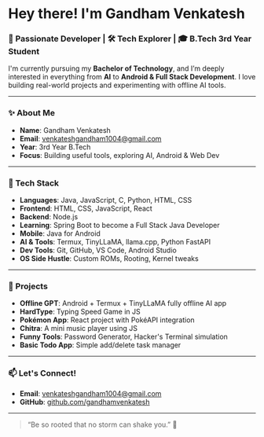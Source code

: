 # Hey there! I'm Gandham Venkatesh

### 🚀 Passionate Developer | 🛠️ Tech Explorer | 🎓 B.Tech 3rd Year Student

I'm currently pursuing my **Bachelor of Technology**, and I’m deeply interested in everything from **AI** to **Android & Full Stack Development**. I love building real-world projects and experimenting with offline AI tools.

---

### ✨ About Me
- **Name**: Gandham Venkatesh  
- **Email**: [venkateshgandham1004@gmail.com](mailto:venkateshgandham1004@gmail.com)  
- **Year**: 3rd Year B.Tech  
- **Focus**: Building useful tools, exploring AI, Android & Web Dev  

---

### 🧰 Tech Stack

- **Languages**: Java, JavaScript, C, Python, HTML, CSS  
- **Frontend**: HTML, CSS, JavaScript, React  
- **Backend**: Node.js  
- **Learning**: Spring Boot to become a Full Stack Java Developer  
- **Mobile**: Java for Android  
- **AI & Tools**: Termux, TinyLLaMA, llama.cpp, Python FastAPI  
- **Dev Tools**: Git, GitHub, VS Code, Android Studio  
- **OS Side Hustle**: Custom ROMs, Rooting, Kernel tweaks

---

### 🧠 Projects

- **Offline GPT**: Android + Termux + TinyLLaMA fully offline AI app  
- **HardType**: Typing Speed Game in JS  
- **Pokémon App**: React project with PokéAPI integration  
- **Chitra**: A mini music player using JS  
- **Funny Tools**: Password Generator, Hacker's Terminal simulation  
- **Basic Todo App**: Simple add/delete task manager  

---

### 📫 Let's Connect!

- **Email**: [venkateshgandham1004@gmail.com](mailto:venkateshgandham1004@gmail.com)  
- **GitHub**: [github.com/gandhamvenkatesh](https://github.com/gandham-venkatesh)

---

> “Be so rooted that no storm can shake you.” 🌱
